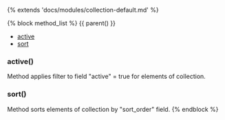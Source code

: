 {% extends 'docs/modules/collection-default.md' %}

{% block method_list %}
{{ parent() }}

* [active](#active)
* [sort](#sort)

### active()

Method applies filter to field "active" = true  for elements of collection.

### sort()

Method sorts elements of collection by "sort_order" field.
{% endblock %}
